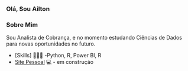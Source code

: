 ### Olá,  Sou Ailton

### Sobre Mim
Sou Analista de Cobrança, e  no momento  estudando Ciências de Dados  para novas oportunidades no futuro.
 
- [Skills] 👨🏼‍🏫 -Python, R, Power BI, R 
- [Site Pessoal](https://bit.ly/3DNhc3Z) 💻 - em construção
